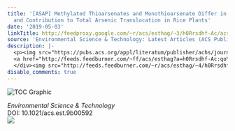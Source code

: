 ```yaml
---
title: '[ASAP] Methylated Thioarsenates and Monothioarsenate Differ in Uptake, Transformation,
  and Contribution to Total Arsenic Translocation in Rice Plants'
date: '2019-05-03'
linkTitle: http://feedproxy.google.com/~r/acs/esthag/~3/h0Rrsdhf-Ac/acs.est.9b00592
source: 'Environmental Science & Technology: Latest Articles (ACS Publications)'
description: |-
  <p><img src="https://pubs.acs.org/appl/literatum/publisher/achs/journals/content/esthag/0/esthag.ahead-of-print/acs.est.9b00592/20190503/images/medium/es-2019-00592t_0006.gif" alt="TOC Graphic"/></p><div><cite>Environmental Science & Technology</cite></div><div>DOI: 10.1021/acs.est.9b00592</div><div class="feedflare">
  <a href="http://feeds.feedburner.com/~ff/acs/esthag?a=h0Rrsdhf-Ac:qoY3TB-28jw:yIl2AUoC8zA"><img src="http://feeds.feedburner.com/~ff/acs/esthag?d=yIl2AUoC8zA" border="0"></img></a>
  </div><img src="http://feeds.feedburner.com/~r/acs/esthag/~4/h0Rrsdhf-Ac" height="1" width="1" ...
disable_comments: true
---
```

<p><img src="https://pubs.acs.org/appl/literatum/publisher/achs/journals/content/esthag/0/esthag.ahead-of-print/acs.est.9b00592/20190503/images/medium/es-2019-00592t_0006.gif" alt="TOC Graphic"/></p><div><cite>Environmental Science & Technology</cite></div><div>DOI: 10.1021/acs.est.9b00592</div><div class="feedflare">
<a href="http://feeds.feedburner.com/~ff/acs/esthag?a=h0Rrsdhf-Ac:qoY3TB-28jw:yIl2AUoC8zA"><img src="http://feeds.feedburner.com/~ff/acs/esthag?d=yIl2AUoC8zA" border="0"></img></a>
</div><img src="http://feeds.feedburner.com/~r/acs/esthag/~4/h0Rrsdhf-Ac" height="1" width="1" ...